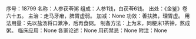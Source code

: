 序号：18799
名称：人参茯苓粥
组成：人参1钱，白茯苓6钱。
出处：《金鉴》卷六十五。
主治：走马牙疳，脾胃虚弱。
加减：None
功效：善扶脾，理胃虚。
用法用量：先以盐汤将口漱净，后再食粥。
制备方法：上为末，同粳米1茶钟，熬成粥。
临床应用：None
各家论述：None
用药禁忌：None
附注：None
